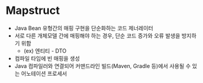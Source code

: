 # Mapstruct
- Java Bean 유형간의 매핑 구현을 단순화하는 코드 제너레이터
- 서로 다른 개체모델 간에 매핑해야 하는 경우, 단순 코드 증가와 오류 발생을 방지하기 위함
    - (ex) 엔티티 - DTO
- 컴파일 타임에 빈 매핑을 생성
- Java 컴파일러와 연결되어 커맨드라인 빌드(Maven, Gradle 등)에서 사용될 수 있는 어노테이션 프로세서
 
